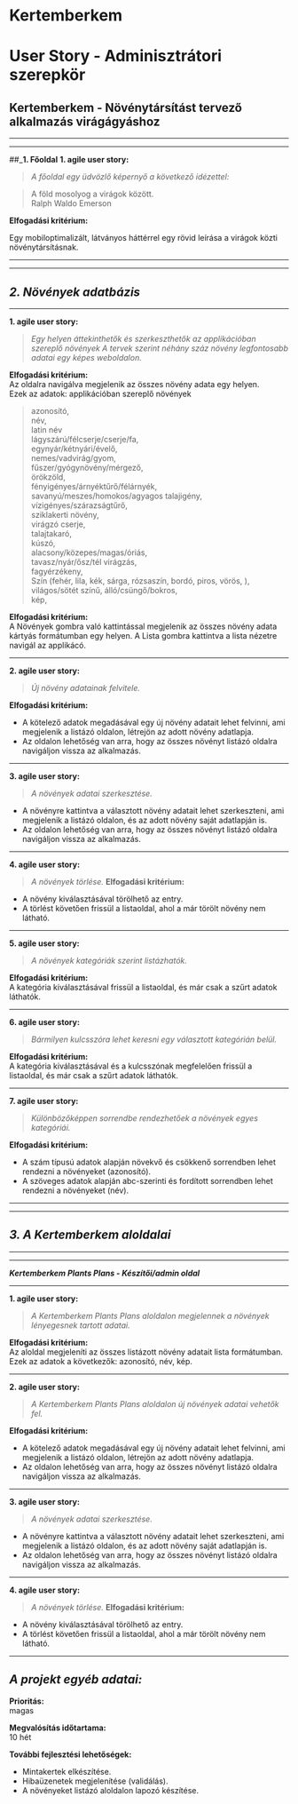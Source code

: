 # Kertemberkem

#

#

# **User Story - Adminisztrátori szerepkör**

## **Kertemberkem - Növénytársítást tervező alkalmazás virágágyáshoz**
---
---
##_**1. Főoldal**
**1. agile user story:**
> _A főoldal egy üdvözlő képernyő a következő idézettel:_

>A föld mosolyog a virágok között.  
                    Ralph Waldo Emerson

 **Elfogadási kritérium:**  

Egy mobiloptimalizált, látványos háttérrel egy rövid leírása a virágok közti növénytársításnak.

---
---

## _**2. Növények adatbázis**_
---

**1. agile user story:**
> _Egy helyen áttekinthetők és szerkeszthetők az applikációban szereplő növények
> A tervek szerint néhány száz növény legfontosabb adatai
> egy képes weboldalon._

**Elfogadási kritérium:**  
Az oldalra navigálva megjelenik az összes növény adata egy helyen.  
Ezek az adatok:
applikációban szereplő növények
> azonosító,  
> név,  
> latin név  
> lágyszárú/félcserje/cserje/fa,  
> egynyár/kétnyári/évelő,  
> nemes/vadvirág/gyom,  
> fűszer/gyógynövény/mérgező,    
> örökzöld,  
> fényigényes/árnyéktűrő/félárnyék,  
> savanyú/meszes/homokos/agyagos talajigény,  
> vízigényes/szárazságtűrő,  
> sziklakerti növény,  
> virágzó cserje,  
> talajtakaró,  
> kúszó,  
> alacsony/közepes/magas/óriás,  
> tavasz/nyár/ősz/tél virágzás,  
> fagyérzékeny,  
> Szín (fehér, lila, kék, sárga, rózsaszín, bordó, piros, vörös, ),  
> világos/sötét színű,
> álló/csüngő/bokros,  
> kép,   

**Elfogadási kritérium:**  
A Növények gombra való kattintással megjelenik az összes növény adata kártyás formátumban egy helyen. A Lista gombra kattintva a lista nézetre navigál az applikácó.

---

**2. agile user story:**
> _Új növény adatainak felvitele._

**Elfogadási kritérium:**  
- A kötelező adatok megadásával egy új növény adatait lehet felvinni, ami megjelenik a listázó oldalon, létrejön az adott növény adatlapja.
- Az oldalon lehetőség van arra, hogy az összes növényt listázó oldalra navigáljon vissza az alkalmazás.

---
**3. agile user story:**
> _A növények adatai szerkesztése._

- A növényre kattintva a választott növény adatait lehet szerkeszteni, ami megjelenik a listázó oldalon, és az adott növény saját adatlapján is.
- Az oldalon lehetőség van arra, hogy az összes növényt listázó oldalra navigáljon vissza az alkalmazás.

---
**4. agile user story:**
> _A növények törlése._
**Elfogadási kritérium:**  
- A növény kiválasztásával törölhető az entry.
- A törlést követően frissül a listaoldal, ahol a már törölt növény nem látható.

---

**5. agile user story:**
> _A növények kategóriák szerint listázhatók._

**Elfogadási kritérium:**  
A kategória kiválasztásával frissül a listaoldal, és már csak a szűrt adatok láthatók.

---
**6. agile user story:**

> _Bármilyen kulcsszóra lehet keresni egy választott kategórián belül._

**Elfogadási kritérium:**  
A kategória kiválasztásával és a kulcsszónak megfelelően frissül a listaoldal, és már csak a szűrt adatok láthatók.

---

**7. agile user story:**

> _Különbözőképpen sorrendbe rendezhetőek a növények egyes kategóriái._

**Elfogadási kritérium:**  
- A szám típusú adatok alapján növekvő és csökkenő sorrendben lehet rendezni a növényeket (azonosító).
- A szöveges adatok alapján abc-szerinti és fordított sorrendben lehet rendezni a növényeket (név).

---
---
## _**3. A Kertemberkem aloldalai**_
---
---

**_Kertemberkem Plants Plans - Készítői/admin oldal_**

---
**1. agile user story:**
> _A Kertemberkem Plants Plans aloldalon megjelennek a növények lényegesnek tartott adatai._

**Elfogadási kritérium:**  
Az aloldal megjeleníti az összes listázott növény adatait lista formátumban. Ezek az adatok a következők: azonosító, név, kép.

---

**2. agile user story:**
> _A Kertemberkem Plants Plans aloldalon új növények adatai vehetők fel._

**Elfogadási kritérium:**  
- A kötelező adatok megadásával egy új növény adatait lehet felvinni, ami megjelenik a listázó oldalon, létrejön az adott növény adatlapja.
- Az oldalon lehetőség van arra, hogy az összes növényt listázó oldalra navigáljon vissza az alkalmazás.

---
**3. agile user story:**
> _A növények adatai szerkesztése._

- A növényre kattintva a választott növény adatait lehet szerkeszteni, ami megjelenik a listázó oldalon, és az adott növény saját adatlapján is.
- Az oldalon lehetőség van arra, hogy az összes növényt listázó oldalra navigáljon vissza az alkalmazás.

---
**4. agile user story:**
> _A növények törlése._
**Elfogadási kritérium:**  
- A növény kiválasztásával törölhető az entry.
- A törlést követően frissül a listaoldal, ahol a már törölt növény nem látható.

---

## _A projekt egyéb adatai:_

**Prioritás:**  
magas

**Megvalósítás időtartama:**  
10 hét

**További fejlesztési lehetőségek:**  
- Mintakertek elkészítése.
- Hibaüzenetek megjelenítése (validálás).
- A növényeket listázó aloldalon lapozó készítése.


